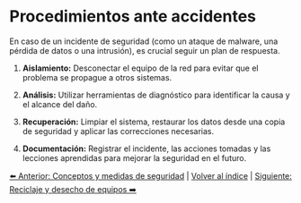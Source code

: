# Procedimientos ante accidentes
En caso de un incidente de seguridad (como un ataque de malware, una pérdida de datos o una intrusión), es crucial seguir un plan de respuesta.

1. **Aislamiento:** Desconectar el equipo de la red para evitar que el problema se propague a otros sistemas.

1. **Análisis:** Utilizar herramientas de diagnóstico para identificar la causa y el alcance del daño.

1. **Recuperación:** Limpiar el sistema, restaurar los datos desde una copia de seguridad y aplicar las correcciones necesarias.

1. **Documentación:** Registrar el incidente, las acciones tomadas y las lecciones aprendidas para mejorar la seguridad en el futuro.


[⬅️ Anterior: Conceptos y medidas de seguridad](Seguridad.md) | [Volver al índice](../TablaDeContenidos.md) | [Siguiente: Reciclaje y desecho de equipos ➡️](ReciclajeDesecho.md)